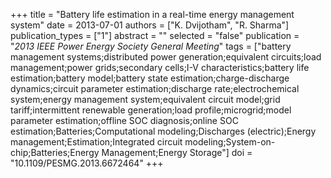 +++
title = "Battery life estimation in a real-time energy management system"
date = 2013-07-01
authors = ["K. Dvijotham", "R. Sharma"]
publication_types = ["1"]
abstract = ""
selected = "false"
publication = "*2013 IEEE Power Energy Society General Meeting*"
tags = ["battery management systems;distributed power generation;equivalent circuits;load management;power grids;secondary cells;I-V characteristics;battery life estimation;battery model;battery state estimation;charge-discharge dynamics;circuit parameter estimation;discharge rate;electrochemical system;energy management system;equivalent circuit model;grid tariff;intermittent renewable generation;load profile;microgrid;model parameter estimation;offline SOC diagnosis;online SOC estimation;Batteries;Computational modeling;Discharges (electric);Energy management;Estimation;Integrated circuit modeling;System-on-chip;Batteries;Energy Management;Energy Storage"]
doi = "10.1109/PESMG.2013.6672464"
+++

